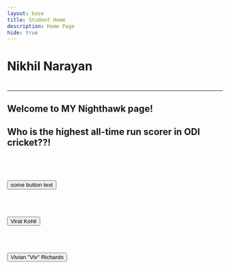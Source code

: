 ```yaml
---
layout: base
title: Student Home 
description: Home Page
hide: true
---
```


<h1>Nikhil Narayan<h1>
<hr>
<h2>Welcome to MY Nighthawk page!<h2>

<p>Who is the highest all-time run scorer in ODI cricket??!</p>
<br>
<h2><button>some button text</button></h2>
<br>
<div>
<h2><button>Virat Kohli</button></h2>
<br>
</div>
<div>
    <h2><button>Vivian "Viv" Richards</button></h2>
    <br>

</div>


